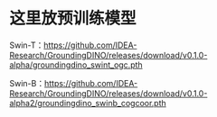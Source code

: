 
# 这里放预训练模型

Swin-T：https://github.com/IDEA-Research/GroundingDINO/releases/download/v0.1.0-alpha/groundingdino_swint_ogc.pth

Swin-B：https://github.com/IDEA-Research/GroundingDINO/releases/download/v0.1.0-alpha2/groundingdino_swinb_cogcoor.pth
